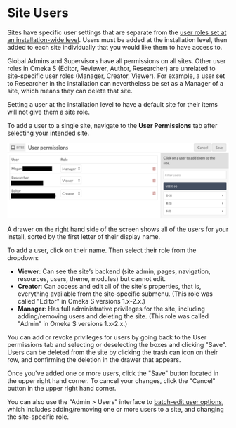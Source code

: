 # Site Users

Sites have specific user settings that are separate from the [user roles set at an installation-wide level](../admin/users.md). Users must be added at the installation level, then added to each site individually that you would like them to have access to. 

Global Admins and Supervisors have all permissions on all sites. Other user roles in Omeka S (Editor, Reviewer, Author, Researcher) are unrelated to site-specific user roles (Manager, Creator, Viewer). For example, a user set to Researcher in the installation can nevertheless be set as a Manager of a site, which means they can delete that site. 

Setting a user at the installation level to have a default site for their items will not give them a site role. 

To add a user to a single site, navigate to the **User Permissions** tab after selecting your intended site.

![User permissions tab with no added users and an alphabetical directory on the right](../sites/sitesfiles/sites_users.png)

A drawer on the right hand side of the screen shows all of the users for your install, sorted by the first letter of their display name. 

To add a user, click on their name. Then select their role from the dropdown:

* **Viewer**: Can see the site’s backend (site admin, pages, navigation, resources, users, theme, modules) but cannot edit.
* **Creator**: Can access and edit all of the site's properties, that is, everything available from the site-specific submenu. (This role was called "Editor" in Omeka S versions 1.x-2.x.)
* **Manager**: Has full administrative privileges for the site, including adding/removing users and deleting the site. (This role was called "Admin" in Omeka S versions 1.x-2.x.)

You can add or revoke privileges for users by going back to the User permissions tab and selecting or deselecting the boxes and clicking "Save". Users can be deleted from the site by clicking the trash can icon on their row, and confirming the deletion in the drawer that appears.

Once you've added one or more users, click the "Save" button located in the upper right hand corner. To cancel your changes, click the "Cancel" button in the upper right hand corner. 

You can also use the "Admin > Users" interface to [batch-edit user options](../admin/users.md#batch-edit-users), which includes adding/removing one or more users to a site, and changing the site-specific role.